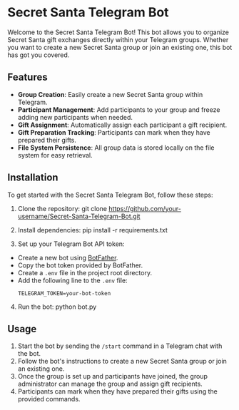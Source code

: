 # Secret Santa Telegram Bot

Welcome to the Secret Santa Telegram Bot! This bot allows you to organize Secret Santa gift exchanges directly within your Telegram groups. Whether you want to create a new Secret Santa group or join an existing one, this bot has got you covered.

## Features

- **Group Creation**: Easily create a new Secret Santa group within Telegram.
- **Participant Management**: Add participants to your group and freeze adding new participants when needed.
- **Gift Assignment**: Automatically assign each participant a gift recipient.
- **Gift Preparation Tracking**: Participants can mark when they have prepared their gifts.
- **File System Persistence**: All group data is stored locally on the file system for easy retrieval.

## Installation

To get started with the Secret Santa Telegram Bot, follow these steps:

1. Clone the repository:
git clone https://github.com/your-username/Secret-Santa-Telegram-Bot.git


2. Install dependencies:
pip install -r requirements.txt


3. Set up your Telegram Bot API token:
- Create a new bot using [BotFather](https://core.telegram.org/bots#botfather).
- Copy the bot token provided by BotFather.
- Create a `.env` file in the project root directory.
- Add the following line to the `.env` file:
  ```
  TELEGRAM_TOKEN=your-bot-token
  ```

4. Run the bot:
python bot.py


## Usage

1. Start the bot by sending the `/start` command in a Telegram chat with the bot.
2. Follow the bot's instructions to create a new Secret Santa group or join an existing one.
3. Once the group is set up and participants have joined, the group administrator can manage the group and assign gift recipients.
4. Participants can mark when they have prepared their gifts using the provided commands.


